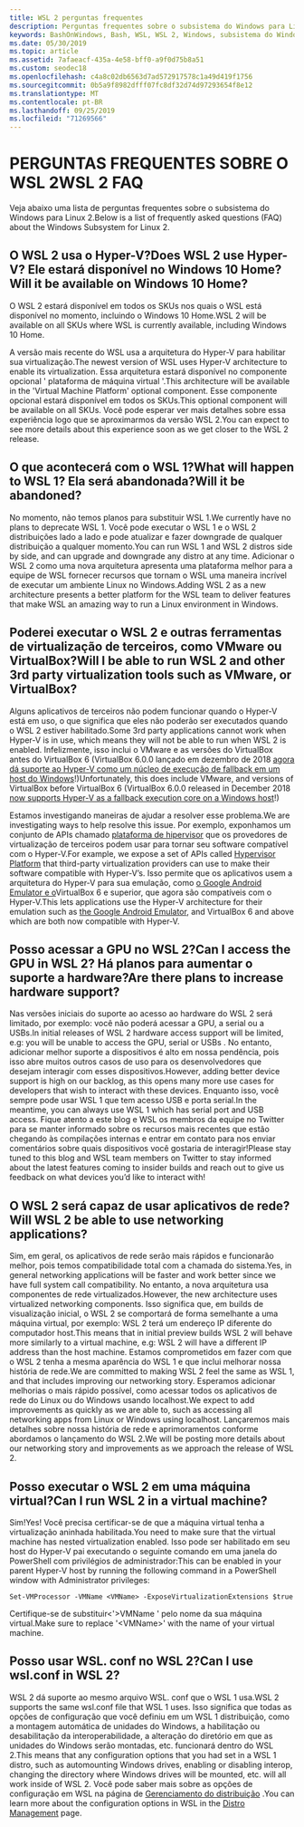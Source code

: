 ```yaml
---
title: WSL 2 perguntas frequentes
description: Perguntas frequentes sobre o subsistema do Windows para Linux 2
keywords: BashOnWindows, Bash, WSL, WSL 2, Windows, subsistema do Windows para Linux, subsistema do Windows, Ubuntu, Debian, Suse, Windows 10, instalar
ms.date: 05/30/2019
ms.topic: article
ms.assetid: 7afaeacf-435a-4e58-bff0-a9f0d75b8a51
ms.custom: seodec18
ms.openlocfilehash: c4a8c02db6563d7ad572917578c1a49d419f1756
ms.sourcegitcommit: 0b5a9f8982dfff07fc8df32d74d97293654f8e12
ms.translationtype: MT
ms.contentlocale: pt-BR
ms.lasthandoff: 09/25/2019
ms.locfileid: "71269566"
---
```

# <a name="wsl-2-faq"></a><span data-ttu-id="17df0-104">PERGUNTAS FREQUENTES SOBRE O WSL 2</span><span class="sxs-lookup"><span data-stu-id="17df0-104">WSL 2 FAQ</span></span>

<span data-ttu-id="17df0-105">Veja abaixo uma lista de perguntas frequentes sobre o subsistema do Windows para Linux 2.</span><span class="sxs-lookup"><span data-stu-id="17df0-105">Below is a list of frequently asked questions (FAQ) about the Windows Subsystem for Linux 2.</span></span>

## <a name="does-wsl-2-use-hyper-v-will-it-be-available-on-windows-10-home"></a><span data-ttu-id="17df0-106">O WSL 2 usa o Hyper-V?</span><span class="sxs-lookup"><span data-stu-id="17df0-106">Does WSL 2 use Hyper-V?</span></span> <span data-ttu-id="17df0-107">Ele estará disponível no Windows 10 Home?</span><span class="sxs-lookup"><span data-stu-id="17df0-107">Will it be available on Windows 10 Home?</span></span>

<span data-ttu-id="17df0-108">O WSL 2 estará disponível em todos os SKUs nos quais o WSL está disponível no momento, incluindo o Windows 10 Home.</span><span class="sxs-lookup"><span data-stu-id="17df0-108">WSL 2 will be available on all SKUs where WSL is currently available, including Windows 10 Home.</span></span>

<span data-ttu-id="17df0-109">A versão mais recente do WSL usa a arquitetura do Hyper-V para habilitar sua virtualização.</span><span class="sxs-lookup"><span data-stu-id="17df0-109">The newest version of WSL uses Hyper-V architecture to enable its virtualization.</span></span> <span data-ttu-id="17df0-110">Essa arquitetura estará disponível no componente opcional ' plataforma de máquina virtual '.</span><span class="sxs-lookup"><span data-stu-id="17df0-110">This architecture will be available in the 'Virtual Machine Platform' optional component.</span></span> <span data-ttu-id="17df0-111">Esse componente opcional estará disponível em todos os SKUs.</span><span class="sxs-lookup"><span data-stu-id="17df0-111">This optional component will be available on all SKUs.</span></span> <span data-ttu-id="17df0-112">Você pode esperar ver mais detalhes sobre essa experiência logo que se aproximarmos da versão WSL 2.</span><span class="sxs-lookup"><span data-stu-id="17df0-112">You can expect to see more details about this experience soon as we get closer to the WSL 2 release.</span></span>

## <a name="what-will-happen-to-wsl-1-will-it-be-abandoned"></a><span data-ttu-id="17df0-113">O que acontecerá com o WSL 1?</span><span class="sxs-lookup"><span data-stu-id="17df0-113">What will happen to WSL 1?</span></span> <span data-ttu-id="17df0-114">Ela será abandonada?</span><span class="sxs-lookup"><span data-stu-id="17df0-114">Will it be abandoned?</span></span>

<span data-ttu-id="17df0-115">No momento, não temos planos para substituir WSL 1.</span><span class="sxs-lookup"><span data-stu-id="17df0-115">We currently have no plans to deprecate WSL 1.</span></span> <span data-ttu-id="17df0-116">Você pode executar o WSL 1 e o WSL 2 distribuições lado a lado e pode atualizar e fazer downgrade de qualquer distribuição a qualquer momento.</span><span class="sxs-lookup"><span data-stu-id="17df0-116">You can run WSL 1 and WSL 2 distros side by side, and can upgrade and downgrade any distro at any time.</span></span> <span data-ttu-id="17df0-117">Adicionar o WSL 2 como uma nova arquitetura apresenta uma plataforma melhor para a equipe de WSL fornecer recursos que tornam o WSL uma maneira incrível de executar um ambiente Linux no Windows.</span><span class="sxs-lookup"><span data-stu-id="17df0-117">Adding WSL 2 as a new architecture presents a better platform for the WSL team to deliver features that make WSL an amazing way to run a Linux environment in Windows.</span></span>

## <a name="will-i-be-able-to-run-wsl-2-and-other-3rd-party-virtualization-tools-such-as-vmware-or-virtualbox"></a><span data-ttu-id="17df0-118">Poderei executar o WSL 2 e outras ferramentas de virtualização de terceiros, como VMware ou VirtualBox?</span><span class="sxs-lookup"><span data-stu-id="17df0-118">Will I be able to run WSL 2 and other 3rd party virtualization tools such as VMware, or VirtualBox?</span></span>

<span data-ttu-id="17df0-119">Alguns aplicativos de terceiros não podem funcionar quando o Hyper-V está em uso, o que significa que eles não poderão ser executados quando o WSL 2 estiver habilitado.</span><span class="sxs-lookup"><span data-stu-id="17df0-119">Some 3rd party applications cannot work when Hyper-V is in use, which means they will not be able to run when WSL 2 is enabled.</span></span> <span data-ttu-id="17df0-120">Infelizmente, isso inclui o VMware e as versões do VirtualBox antes do VirtualBox 6 (VirtualBox 6.0.0 lançado em dezembro de 2018 [agora dá suporte ao Hyper-V como um núcleo de execução de fallback em um host do Windows][1]!)</span><span class="sxs-lookup"><span data-stu-id="17df0-120">Unfortunately, this does include VMware, and versions of VirtualBox before VirtualBox 6 (VirtualBox 6.0.0 released in December 2018 [now supports Hyper-V as a fallback execution core on a Windows host][1]!)</span></span>

<span data-ttu-id="17df0-121">Estamos investigando maneiras de ajudar a resolver esse problema.</span><span class="sxs-lookup"><span data-stu-id="17df0-121">We are investigating ways to help resolve this issue.</span></span> <span data-ttu-id="17df0-122">Por exemplo, exponhamos um conjunto de APIs chamado [plataforma de hipervisor][2] que os provedores de virtualização de terceiros podem usar para tornar seu software compatível com o Hyper-V.</span><span class="sxs-lookup"><span data-stu-id="17df0-122">For example, we expose a set of APIs called [Hypervisor Platform][2] that third-party virtualization providers can use to make their software compatible with Hyper-V’s.</span></span> <span data-ttu-id="17df0-123">Isso permite que os aplicativos usem a arquitetura do Hyper-V para sua emulação, como [o Google Android Emulator e o][3]VirtualBox 6 e superior, que agora são compatíveis com o Hyper-V.</span><span class="sxs-lookup"><span data-stu-id="17df0-123">This lets applications use the Hyper-V architecture for their emulation such as [the Google Android Emulator][3], and VirtualBox 6 and above which are both now compatible with Hyper-V.</span></span>

## <a name="can-i-access-the-gpu-in-wsl-2-are-there-plans-to-increase-hardware-support"></a><span data-ttu-id="17df0-124">Posso acessar a GPU no WSL 2?</span><span class="sxs-lookup"><span data-stu-id="17df0-124">Can I access the GPU in WSL 2?</span></span> <span data-ttu-id="17df0-125">Há planos para aumentar o suporte a hardware?</span><span class="sxs-lookup"><span data-stu-id="17df0-125">Are there plans to increase hardware support?</span></span>

<span data-ttu-id="17df0-126">Nas versões iniciais do suporte ao acesso ao hardware do WSL 2 será limitado, por exemplo: você não poderá acessar a GPU, a serial ou a USBs.</span><span class="sxs-lookup"><span data-stu-id="17df0-126">In initial releases of WSL 2 hardware access support will be limited, e.g: you will be unable to access the GPU, serial or USBs .</span></span> <span data-ttu-id="17df0-127">No entanto, adicionar melhor suporte a dispositivos é alto em nossa pendência, pois isso abre muitos outros casos de uso para os desenvolvedores que desejam interagir com esses dispositivos.</span><span class="sxs-lookup"><span data-stu-id="17df0-127">However, adding better device support is high on our backlog, as this opens many more use cases for developers that wish to interact with these devices.</span></span> <span data-ttu-id="17df0-128">Enquanto isso, você sempre pode usar WSL 1 que tem acesso USB e porta serial.</span><span class="sxs-lookup"><span data-stu-id="17df0-128">In the meantime, you can always use WSL 1 which has serial port and USB access.</span></span> <span data-ttu-id="17df0-129">Fique atento a este blog e WSL os membros da equipe no Twitter para se manter informado sobre os recursos mais recentes que estão chegando às compilações internas e entrar em contato para nos enviar comentários sobre quais dispositivos você gostaria de interagir!</span><span class="sxs-lookup"><span data-stu-id="17df0-129">Please stay tuned to this blog and WSL team members on Twitter to stay informed about the latest features coming to insider builds and reach out to give us feedback on what devices you’d like to interact with!</span></span>

## <a name="will-wsl-2-be-able-to-use-networking-applications"></a><span data-ttu-id="17df0-130">O WSL 2 será capaz de usar aplicativos de rede?</span><span class="sxs-lookup"><span data-stu-id="17df0-130">Will WSL 2 be able to use networking applications?</span></span>

<span data-ttu-id="17df0-131">Sim, em geral, os aplicativos de rede serão mais rápidos e funcionarão melhor, pois temos compatibilidade total com a chamada do sistema.</span><span class="sxs-lookup"><span data-stu-id="17df0-131">Yes, in general networking applications will be faster and work better since we have full system call compatibility.</span></span> <span data-ttu-id="17df0-132">No entanto, a nova arquitetura usa componentes de rede virtualizados.</span><span class="sxs-lookup"><span data-stu-id="17df0-132">However, the new architecture uses virtualized networking components.</span></span> <span data-ttu-id="17df0-133">Isso significa que, em builds de visualização inicial, o WSL 2 se comportará de forma semelhante a uma máquina virtual, por exemplo: WSL 2 terá um endereço IP diferente do computador host.</span><span class="sxs-lookup"><span data-stu-id="17df0-133">This means that in initial preview builds WSL 2 will behave more similarly to a virtual machine, e.g: WSL 2 will have a different IP address than the host machine.</span></span> <span data-ttu-id="17df0-134">Estamos comprometidos em fazer com que o WSL 2 tenha a mesma aparência do WSL 1 e que inclui melhorar nossa história de rede.</span><span class="sxs-lookup"><span data-stu-id="17df0-134">We are committed to making WSL 2 feel the same as WSL 1, and that includes improving our networking story.</span></span> <span data-ttu-id="17df0-135">Esperamos adicionar melhorias o mais rápido possível, como acessar todos os aplicativos de rede do Linux ou do Windows usando localhost.</span><span class="sxs-lookup"><span data-stu-id="17df0-135">We expect to add improvements as quickly as we are able to, such as accessing all networking apps from Linux or Windows using localhost.</span></span> <span data-ttu-id="17df0-136">Lançaremos mais detalhes sobre nossa história de rede e aprimoramentos conforme abordamos o lançamento do WSL 2.</span><span class="sxs-lookup"><span data-stu-id="17df0-136">We will be posting more details about our networking story and improvements as we approach the release of WSL 2.</span></span>

## <a name="can-i-run-wsl-2-in-a-virtual-machine"></a><span data-ttu-id="17df0-137">Posso executar o WSL 2 em uma máquina virtual?</span><span class="sxs-lookup"><span data-stu-id="17df0-137">Can I run WSL 2 in a virtual machine?</span></span>

<span data-ttu-id="17df0-138">Sim!</span><span class="sxs-lookup"><span data-stu-id="17df0-138">Yes!</span></span> <span data-ttu-id="17df0-139">Você precisa certificar-se de que a máquina virtual tenha a virtualização aninhada habilitada.</span><span class="sxs-lookup"><span data-stu-id="17df0-139">You need to make sure that the virtual machine has nested virtualization enabled.</span></span> <span data-ttu-id="17df0-140">Isso pode ser habilitado em seu host do Hyper-V pai executando o seguinte comando em uma janela do PowerShell com privilégios de administrador:</span><span class="sxs-lookup"><span data-stu-id="17df0-140">This can be enabled in your parent Hyper-V host by running the following command in a PowerShell window with Administrator privileges:</span></span>

`Set-VMProcessor -VMName <VMName> -ExposeVirtualizationExtensions $true`

<span data-ttu-id="17df0-141">Certifique-se de substituir&lt;'&gt;VMName ' pelo nome da sua máquina virtual.</span><span class="sxs-lookup"><span data-stu-id="17df0-141">Make sure to replace '&lt;VMName&gt;' with the name of your virtual machine.</span></span>

## <a name="can-i-use-wslconf-in-wsl-2"></a><span data-ttu-id="17df0-142">Posso usar WSL. conf no WSL 2?</span><span class="sxs-lookup"><span data-stu-id="17df0-142">Can I use wsl.conf in WSL 2?</span></span>

<span data-ttu-id="17df0-143">WSL 2 dá suporte ao mesmo arquivo WSL. conf que o WSL 1 usa.</span><span class="sxs-lookup"><span data-stu-id="17df0-143">WSL 2 supports the same wsl.conf file that WSL 1 uses.</span></span> <span data-ttu-id="17df0-144">Isso significa que todas as opções de configuração que você definiu em um WSL 1 distribuição, como a montagem automática de unidades do Windows, a habilitação ou desabilitação da interoperabilidade, a alteração do diretório em que as unidades do Windows serão montadas, etc. funcionará dentro do WSL 2.</span><span class="sxs-lookup"><span data-stu-id="17df0-144">This means that any configuration options that you had set in a WSL 1 distro, such as automounting Windows drives, enabling or disabling interop, changing the directory where Windows drives will be mounted, etc. will all work inside of WSL 2.</span></span> <span data-ttu-id="17df0-145">Você pode saber mais sobre as opções de configuração em WSL na página de [Gerenciamento do distribuição](./wsl-config.md) .</span><span class="sxs-lookup"><span data-stu-id="17df0-145">You can learn more about the configuration options in WSL in the [Distro Management](./wsl-config.md) page.</span></span> 

 [1]: https://www.virtualbox.org/wiki/Changelog-6.0
 [2]: https://docs.microsoft.com/en-us/virtualization/api/
 [3]: https://devblogs.microsoft.com/visualstudio/hyper-v-android-emulator-support/
